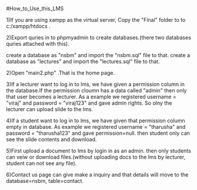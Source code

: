 #How_to_Use_this_LMS


1)If you are using xampp as the virtual server, Copy the "Final" folder to to c:/xampp/htdocs .

2)Export quries in to phpmyadmin to create databases.(there two databases quries attached with this).

create a database as "nsbm" and import the "nsbm.sql" file to that.
create a database as "lectures" and import the "lectures.sql" file to that.

2)Open "main2.php" .That is the home page.

3)If a lecturer want to log in to lms, we have given a permission column in the database.If 
the permission cloumn has a data called "admin" then only that user becomes a lecturer. 
As a example we registered username = "viraj" and password = "viraj123" and gave admin rights. 
So olny the lecturer can upload slide to the lms.

4)If a student want to log in to lms, we have given that permission column empty in database.
As example we registered username = "tharusha" and password = "tharusha123" and gave permission=null.
then student only can see the slide contents and download.

5)First upload a document to lms by login in as an admin. then only students can veiw or download
files.(without uploading docs to the lms by lecturer, student can not see any file).

6)Contact us page can give make a inquiry and that details will move to the database=nsbm, 
table=contact.
